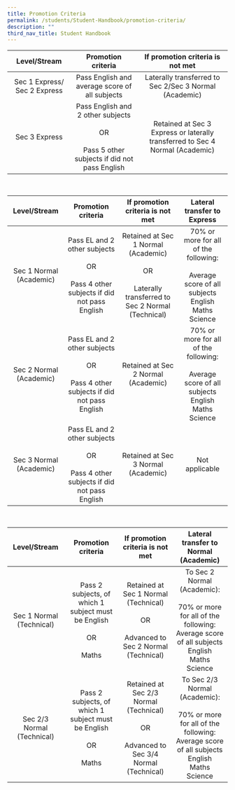 ```yaml
---
title: Promotion Criteria
permalink: /students/Student-Handbook/promotion-criteria/
description: ""
third_nav_title: Student Handbook
---
```

|         Level/Stream         |           Promotion criteria                        |                        If promotion criteria is not met              |
|:----------------------------:|:----------------------------------------------------------------------------------------:|:-----------------------------------------------------------------------------:|
| Sec 1 Express/ Sec 2 Express |                      Pass English and average score of all subjects                      |             Laterally transferred to Sec 2/Sec 3 Normal (Academic)            |
|         Sec 3 Express        | Pass English and 2 other subjects<br><br>OR<br><br>Pass 5 other subjects if did not pass English | Retained at Sec 3 Express or laterally transferred to Sec 4 Normal (Academic) |

<br>

|       Level/Stream      |                Promotion criteria         |                    If promotion criteria is not met             |              Lateral transfer to Express           |
|:-----------------------:|:-----------------------------------------------------------------------------------:|:----------------------------------------------------------------------------------------------:|:---------------------------------------------------------------------------------------------------------:|
| Sec 1 Normal (Academic) | Pass EL and 2 other subjects<br><br>OR<br><br>Pass 4 other subjects if did not pass English | Retained at Sec 1 Normal (Academic)<br><br>OR<br><br>Laterally transferred to Sec 2 Normal (Technical) | 70% or more for all of the following:<br><br>Average score of all subjects<br>English<br>Maths<br>Science |
| Sec 2 Normal (Academic) | Pass EL and 2 other subjects<br><br>OR<br><br>Pass 4 other subjects if did not pass English |                               Retained at Sec 2 Normal (Academic)                              | 70% or more for all of the following:<br><br>Average score of all subjects<br>English<br>Maths<br>Science |
| Sec 3 Normal (Academic) | Pass EL and 2 other subjects<br><br>OR<br><br>Pass 4 other subjects if did not pass English |                               Retained at Sec 3 Normal (Academic)                              |                                               Not applicable                                              |

<br>

|        Level/Stream        |       Promotion criteria            |                            If promotion criteria is not met                            |                                                    Lateral transfer to Normal (Academic)                      |
|:--------------------------:|:------------------------------------------------------------------:|:--------------------------------------------------------------------------------------:|:------------------------------------------------------------------------------------------------------------------------------------------:|
|  Sec 1 Normal (Technical)  | Pass 2 subjects, of which 1 subject must be English<br><br>OR<br><br>Maths |   Retained at Sec 1 Normal (Technical)<br><br>OR<br><br>Advanced to Sec 2 Normal (Technical)   |  To Sec 2 Normal (Academic):<br><br>70% or more for all of the following:<br>Average score of all subjects<br>English<br>Maths<br>Science  |
| Sec 2/3 Normal (Technical) | Pass 2 subjects, of which 1 subject must be English<br><br>OR<br><br>Maths | Retained at Sec 2/3 Normal (Technical)<br><br>OR<br><br>Advanced to Sec 3/4 Normal (Technical) | To Sec 2/3 Normal (Academic):<br><br>70% or more for all of the following:<br>Average score of all subjects<br>English<br>Maths<br>Science |